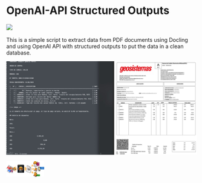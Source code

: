 # OpenAI-API Structured Outputs

<a target="_blank" href="https://cookiecutter-data-science.drivendata.org/">
    <img src="https://img.shields.io/badge/CCDS-Project%20template-328F97?logo=cookiecutter" />
</a>

This is a simple script to extract data from PDF documents using Docling and using OpenAI API with structured outputs to put the data in a clean database.

![Extracted text and PDF Invoice](reports/figures/imagen_factura.jpeg)


<a target="_blank" href="https://github.com/docling-project/docling/">
    <img src="./reports/figures/docling.png" width="100"/>
</a>
